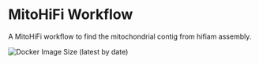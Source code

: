 # MitoHiFi Workflow
A MitoHiFi workflow to find the mitochondrial contig from hifiam assembly.

![Docker Image Size (latest by date)](https://img.shields.io/docker/image-size/nolwarre/mito?sort=date)

